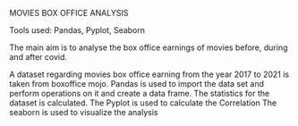 MOVIES BOX OFFICE ANALYSIS

Tools used: Pandas, Pyplot, Seaborn

The main aim is to analyse the box office earnings of movies before, during and after covid.

A dataset regarding movies box office earning from the year 2017 to 2021 is taken from boxoffice mojo.
Pandas is used to import the data set and perform operations on it and create a data frame.
The statistics for the dataset is calculated.
The Pyplot is used to calculate the Correlation
The seaborn is used to visualize the analysis

